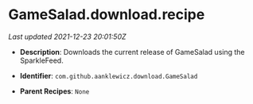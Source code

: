# GameSalad.download.recipe

_Last updated 2021-12-23 20:01:50Z_

- **Description**: Downloads the current release of GameSalad using the SparkleFeed.

- **Identifier**: `com.github.aanklewicz.download.GameSalad`

- **Parent Recipes**: `None`
